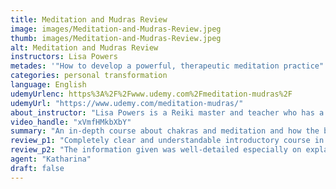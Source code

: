 ```yaml
---
title: Meditation and Mudras Review
image: images/Meditation-and-Mudras-Review.jpeg
thumb: images/Meditation-and-Mudras-Review.jpeg
alt: Meditation and Mudras Review
instructors: Lisa Powers
metades: '"How to develop a powerful, therapeutic meditation practice"'
categories: personal transformation
language: English
udemyUrlenc: https%3A%2F%2Fwww.udemy.com%2Fmeditation-mudras%2F
udemyUrl: "https://www.udemy.com/meditation-mudras/"
about_instructor: "Lisa Powers is a Reiki master and teacher who has a huge passion for holistic health and teaching. She has a degree in Kinesiology and Education and has been practicing Reiki for more than a decade."
video_handle: "xVmfHMkbXbY"
summary: "An in-depth course about chakras and meditation and how the benefits that they can give to the students. This course is perfect for anyone who wants to find inner peace and motivates them to incorporate mediation in their daily routine."
review_p1: "Completely clear and understandable introductory course in Meditation and Mudras and how it can benefit the lives of the students. The flow of the contents is well-structured in order for the students to see the progression and relation of each lesson. The presentation materials are of great quality for both audio and visual learning resources. The information content of lessons is comprehensive and enlightening. The instructor gives off a very positive vibe and energy that is a huge motivational influence for the students. Practicing and performing the Mudras and meditation has a lot of great benefits mentally and physically for the students. "
review_p2: "The information given was well-detailed especially on explaining the balances and imbalances of chakra as well as the Ayurvedic approach to holistic health. The instructor is very professional and shares a lot of her knowledge and experiences in a very clear way. Examples given to the students are helpful and the pace of each lesson enables the students to keep up with the contents. This course is highly recommended for everyone who wants to connect with themselves and find inner peace. This course goes in-depth with the subject of teaching the students the different types of meditation. It gives comfort to the students in doing their meditation sessions and motivates them to incorporate it into their daily routine."
agent: "Katharina"
draft: false
---
```


